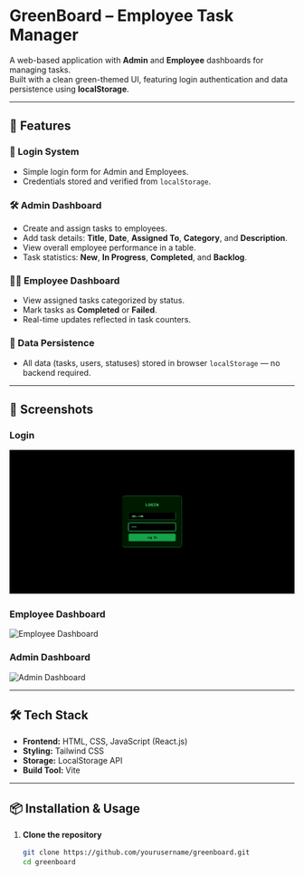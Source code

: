 # GreenBoard – Employee Task Manager

A web-based application with **Admin** and **Employee** dashboards for managing tasks.  
Built with a clean green-themed UI, featuring login authentication and data persistence using **localStorage**.

---

## 🚀 Features

### 🔑 Login System
- Simple login form for Admin and Employees.
- Credentials stored and verified from `localStorage`.

### 🛠 Admin Dashboard
- Create and assign tasks to employees.
- Add task details: **Title**, **Date**, **Assigned To**, **Category**, and **Description**.
- View overall employee performance in a table.
- Task statistics: **New**, **In Progress**, **Completed**, and **Backlog**.

### 👨‍💼 Employee Dashboard
- View assigned tasks categorized by status.
- Mark tasks as **Completed** or **Failed**.
- Real-time updates reflected in task counters.

### 💾 Data Persistence
- All data (tasks, users, statuses) stored in browser `localStorage` — no backend required.

---

## 📸 Screenshots

### Login
![Login Page](./login.png)

### Employee Dashboard
![Employee Dashboard](./screenshots/employee-dashboard.png)

### Admin Dashboard
![Admin Dashboard](./screenshots/admin-dashboard.png)

---

## 🛠 Tech Stack
- **Frontend:** HTML, CSS, JavaScript (React.js)
- **Styling:** Tailwind CSS
- **Storage:** LocalStorage API
- **Build Tool:** Vite

---

## 📦 Installation & Usage

1. **Clone the repository**
   ```bash
   git clone https://github.com/yourusername/greenboard.git
   cd greenboard
